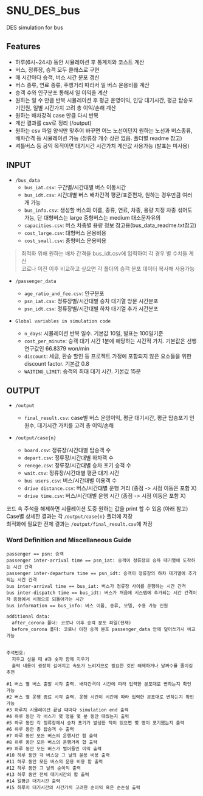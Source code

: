 SNU_DES_bus
===========
DES simulation for bus

Features
--------
* 하루(6시~24시) 동안 시뮬레이션 후 통계치와 코스트 계산<br/>
* 버스, 정류장, 승객 모두 클래스로 구현<br/>
* 매 시간마다 승객, 버스 시간 분포 갱신<br/>
* 버스 종류, 연료 종류, 주행거리 따라서 일 버스 운용비를 계산<br/>
* 승객 수와 인구분포 통해서 일 이익을 계산<br/>
* 원하는 일 수 만큼 반복 시뮬레이션 후 평균 운영이익, 인당 대기시간, 평균 탑승포기인원, 일별 시간가치 고려 총 이익/손해 계산<br/>
* 원하는 배차강격 case 만큼 다시 반복<br/>
* 계산 결과를 csv로 정리 (/output)<br/>
* 원하는 csv 파일 양식만 맞추어 바꾸면 어느 노선이던지 원하는 노선과 버스종류, 배차간격 등 시뮬레이션 가능 (정류장 개수 상관 없음. 폴더별 readme 참고)<br/>
* 셔틀버스 등 공익 목적이면 대기시간 시간가치 계산값 사용가능 (발표는 미사용)<br/>

INPUT
-----
* ```/bus_data``` <br/>
  * ```bus_iat.csv```: 구간별/시간대별 버스 이동시간
  * ```bus_idt.csv```: 시간대별 버스 배차간격 평균/표준편차, 원하는 경우만큼 여러 개 가능
  * ```bus_info.csv```: 생성할 버스의 이름, 종류, 연료, 차종, 용량 지정 차종 섞어도 가능, 단 대형버스는 large 중형버스는 medium 대소문자유의
  * ```capacities.csv```: 버스 차종별 용량 정보 참고용(bus_data_readme.txt참고)
  * ```cost_large.csv```: 대형버스 운용비용
  * ```cost_small.csv```: 중형버스 운용비용
  
> 최적화 위해 원하는 배차 간격을 bus_idt.csv에 입력하여 각 경우 별 수치들 계산<br/>
> 코로나 이전 이후 비교하고 싶으면 각 폴더의 승객 분포 데이터 복사해 사용가능<br/>

* ```/passenger_data``` 
  * ```age_ratio_and_fee.csv```: 인구분포
  * ```psn_iat.csv```: 정류장별/시간대별 승차 대기열 방문 시간분포
  * ```psn_idt.csv```: 정류장별/시간대별 하차 대기열 추가 시간분포

* ``` Global variables in simulation code ```<br/>
  * ```n_days```: 시뮬레이션 반복 일수. 기본값 10일, 발표는 100일기준<br/>
  * ```cost_per_minute```: 승객 대기 시간 1분에 해당하는 시간적 가치. 기본값은 선행연구값인 66.8379 won/min <br/>
  * ```discount```: 세금, 환승 할인 등 프로젝트 가정에 포함되지 않은 요소들을 위한 discount factor. 기본값 0.8 <br/>
  * ```WAITING_LIMIT```: 승객의 최대 대기 시간. 기본값 15분 <br/>

OUTPUT
------
* ```/output```
  * ```final_result.csv```: case별 버스 운영이익, 평균 대기시간, 평균 탑승포기 인원수, 대기시간 가치를 고려 총 이익/손해 

* ```/output/case{n}```
  * ```board.csv```: 정류장/시간대별 탑승객 수
  * ````depart.csv````: 정류장/시간대별 하차객 수
  * ```renege.csv```: 정류장/시간대별 승차 포기 승객 수
  * ```wait.csv```: 정류장/시간대별 평균 대기 시간
  * ```bus users.csv```: 버스/시간대별 이용객 수
  * ```drive distance.csv```: 버스/시간대별 운행 거리 (종점 -> 시점 이동은 포함 X)
  * ```drive time.csv```: 버스/시간대별 운행 시간 (종점 -> 시점 이동은 포함 X)

코드 속 주석을 해제하면 시뮬레이션 도중 원하는 값을 print 할 수 있음 (아래 참고)<br/>
Case별 상세한 결과는 각 ```/output/case{n}``` 폴더에 저장 <br/>
최적화에 필요한 전체 결과는 ```/output/final_result.csv```에 저장 <br/>

### Word Definition and Miscellaneous Guide

```
passenger == psn: 승객
passenger inter-arrival time == psn_iat: 승객이 정류장의 승차 대기열에 도착하는 시간 간격
passenger inter-departure time == psn_idt: 승객이 정류장의 하차 대기열에 추가되는 시간 간격
bus inter-arrival time == bus_iat: 버스가 정류장 사이를 운행하는 시간 간격
bus inter-dispatch time == bus_idt: 버스가 처음에 시스템에 추가되는 시간 간격이자 종점에서 시점으로 되돌아가는 시간
bus information == bus_info: 버스 이름, 종류, 모델, 수용 가능 인원

additional data:
  after_corona 폴더: 코로나 이후 승객 분포 파일(현재)
  before_corona 폴더: 코로나 이전 승객 분포 passenger_data 안에 덮어쓰기시 비교 가능
  
  
주석번호:
  지우고 싶을 때 #과 숫자 함께 지우기
  출력 내용이 굉장히 길어지고 속도가 느려지므로 필요한 것만 해제하거나 날짜수를 줄이길 추천

#1 버스 별 버스 출발 시각 출력. 배차간격이 시간에 따라 입력한 분포대로 변하는지 확인 가능
#2 버스 별 운행 종료 시각 출력. 운행 시간이 시간에 따라 입력한 분포대로 변하는지 확인 가능
#3 하루치 시뮬레이션 끝날 때마다 simulation end 출력
#4 하루 동안 각 버스가 몇 명을 몇 분 동안 태웠는지 출력
#5 하루 동안 각 정류장에서 승차 포기가 발생한 적이 있으면 몇 명이 포기했는지 출력
#6 하루 동안 총 탑승객 수 출력
#7 하루 동안 모든 버스의 운행시간 합 출력
#8 하루 동안 모든 버스의 운행거리 합 출력
#9 하루 동안 모든 버스가 벌어들인 이익 출력
#10 하루 동안 각 버스당 그 날의 운용 비용 출력
#11 하루 동안 모든 버스의 운용 비용 합 출력
#12 하루 동안 그 날의 순이익 출력
#13 하루 동안 전체 대기시간의 합 출력
#14 일평균 대기시간 출력
#15 하루치 대기시간의 시간가치 고려한 순이익 혹은 순손실 출력

```
